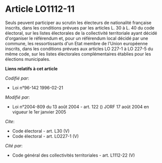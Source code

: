 # Article LO1112-11

Seuls peuvent participer au scrutin les électeurs de nationalité française inscrits, dans les conditions prévues par les
articles L. 30 à L. 40 du code électoral, sur les listes électorales de la collectivité territoriale ayant décidé d'organiser
le référendum et, pour un référendum local décidé par une commune, les ressortissants d'un Etat membre de l'Union européenne
inscrits, dans les conditions prévues aux articles LO 227-1 à LO 227-5 du même code, sur les listes électorales
complémentaires établies pour les élections municipales.

**Liens relatifs à cet article**

_Codifié par_:

  - Loi n°96-142 1996-02-21

_Modifié par_:

  - Loi n°2004-809 du 13 août 2004 - art. 122 () JORF 17 août 2004 en vigueur le 1er janvier 2005

_Cite_:

  - Code électoral - art. L30 (V)
  - Code électoral - art. LO227-1 (V)

_Cité par_:

  - Code général des collectivités territoriales - art. L1112-22 (V)
